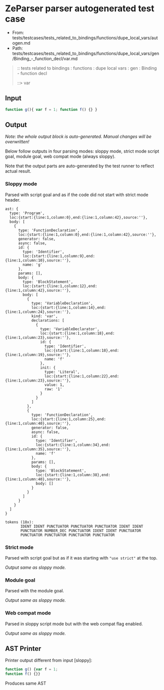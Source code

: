 # ZeParser parser autogenerated test case

- From: tests/testcases/tests_related_to_bindings/functions/dupe_local_vars/autogen.md
- Path: tests/testcases/tests_related_to_bindings/functions/dupe_local_vars/gen/Binding_-_function_decl/var.md

> :: tests related to bindings : functions : dupe local vars : gen : Binding - function decl
>
> ::> var

## Input


`````js
function g(){ var f = 1; function f() {} }
`````

## Output

_Note: the whole output block is auto-generated. Manual changes will be overwritten!_

Below follow outputs in four parsing modes: sloppy mode, strict mode script goal, module goal, web compat mode (always sloppy).

Note that the output parts are auto-generated by the test runner to reflect actual result.

### Sloppy mode

Parsed with script goal and as if the code did not start with strict mode header.

`````
ast: {
  type: 'Program',
  loc:{start:{line:1,column:0},end:{line:1,column:42},source:''},
  body: [
    {
      type: 'FunctionDeclaration',
      loc:{start:{line:1,column:0},end:{line:1,column:42},source:''},
      generator: false,
      async: false,
      id: {
        type: 'Identifier',
        loc:{start:{line:1,column:9},end:{line:1,column:10},source:''},
        name: 'g'
      },
      params: [],
      body: {
        type: 'BlockStatement',
        loc:{start:{line:1,column:12},end:{line:1,column:42},source:''},
        body: [
          {
            type: 'VariableDeclaration',
            loc:{start:{line:1,column:14},end:{line:1,column:24},source:''},
            kind: 'var',
            declarations: [
              {
                type: 'VariableDeclarator',
                loc:{start:{line:1,column:18},end:{line:1,column:23},source:''},
                id: {
                  type: 'Identifier',
                  loc:{start:{line:1,column:18},end:{line:1,column:19},source:''},
                  name: 'f'
                },
                init: {
                  type: 'Literal',
                  loc:{start:{line:1,column:22},end:{line:1,column:23},source:''},
                  value: 1,
                  raw: '1'
                }
              }
            ]
          },
          {
            type: 'FunctionDeclaration',
            loc:{start:{line:1,column:25},end:{line:1,column:40},source:''},
            generator: false,
            async: false,
            id: {
              type: 'Identifier',
              loc:{start:{line:1,column:34},end:{line:1,column:35},source:''},
              name: 'f'
            },
            params: [],
            body: {
              type: 'BlockStatement',
              loc:{start:{line:1,column:38},end:{line:1,column:40},source:''},
              body: []
            }
          }
        ]
      }
    }
  ]
}

tokens (18x):
       IDENT IDENT PUNCTUATOR PUNCTUATOR PUNCTUATOR IDENT IDENT
       PUNCTUATOR NUMBER_DEC PUNCTUATOR IDENT IDENT PUNCTUATOR
       PUNCTUATOR PUNCTUATOR PUNCTUATOR PUNCTUATOR
`````

### Strict mode

Parsed with script goal but as if it was starting with `"use strict"` at the top.

_Output same as sloppy mode._

### Module goal

Parsed with the module goal.

_Output same as sloppy mode._

### Web compat mode

Parsed in sloppy script mode but with the web compat flag enabled.

_Output same as sloppy mode._

## AST Printer

Printer output different from input [sloppy]:

````js
function g() {var f = 1;
function f() {}}
````

Produces same AST
